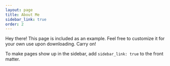 ```yaml
---
layout: page
title: About Me
sidebar_link: true
order: 2
---
```


<p class="message">
  Hey there! This page is included as an example. Feel free to customize it
  for your own use upon downloading. Carry on!
</p>

To make pages show up in the sidebar, add `sidebar_link: true` to the front
matter.
